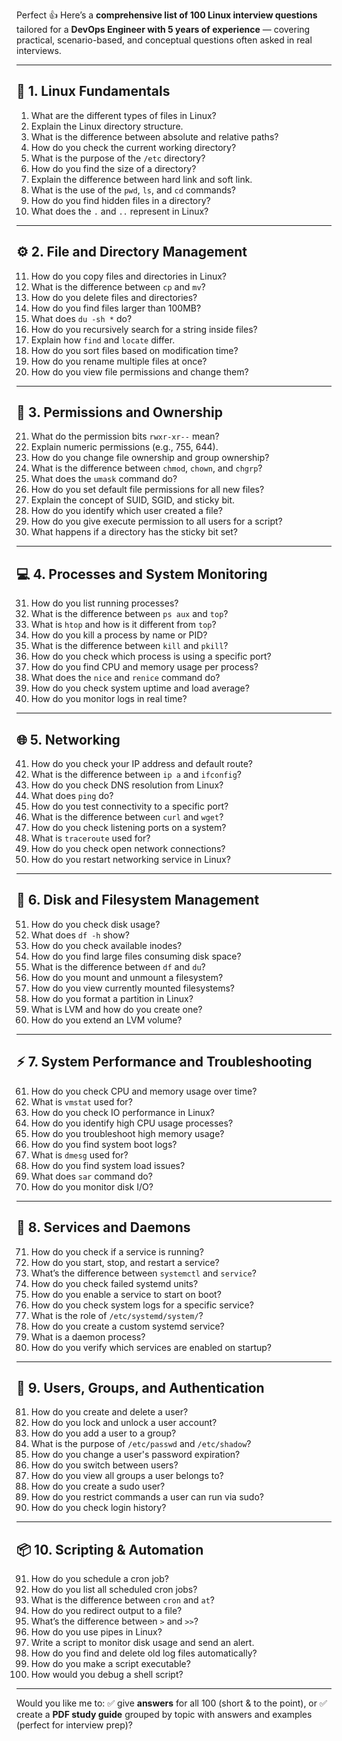 Perfect 👍 Here’s a **comprehensive list of 100 Linux interview questions** tailored for a **DevOps Engineer with 5 years of experience** — covering practical, scenario-based, and conceptual questions often asked in real interviews.

---

## 🧩 **1. Linux Fundamentals**

1. What are the different types of files in Linux?
2. Explain the Linux directory structure.
3. What is the difference between absolute and relative paths?
4. How do you check the current working directory?
5. What is the purpose of the `/etc` directory?
6. How do you find the size of a directory?
7. Explain the difference between hard link and soft link.
8. What is the use of the `pwd`, `ls`, and `cd` commands?
9. How do you find hidden files in a directory?
10. What does the `.` and `..` represent in Linux?

---

## ⚙️ **2. File and Directory Management**

11. How do you copy files and directories in Linux?
12. What is the difference between `cp` and `mv`?
13. How do you delete files and directories?
14. How do you find files larger than 100MB?
15. What does `du -sh *` do?
16. How do you recursively search for a string inside files?
17. Explain how `find` and `locate` differ.
18. How do you sort files based on modification time?
19. How do you rename multiple files at once?
20. How do you view file permissions and change them?

---

## 🔐 **3. Permissions and Ownership**

21. What do the permission bits `rwxr-xr--` mean?
22. Explain numeric permissions (e.g., 755, 644).
23. How do you change file ownership and group ownership?
24. What is the difference between `chmod`, `chown`, and `chgrp`?
25. What does the `umask` command do?
26. How do you set default file permissions for all new files?
27. Explain the concept of SUID, SGID, and sticky bit.
28. How do you identify which user created a file?
29. How do you give execute permission to all users for a script?
30. What happens if a directory has the sticky bit set?

---

## 💻 **4. Processes and System Monitoring**

31. How do you list running processes?
32. What is the difference between `ps aux` and `top`?
33. What is `htop` and how is it different from `top`?
34. How do you kill a process by name or PID?
35. What is the difference between `kill` and `pkill`?
36. How do you check which process is using a specific port?
37. How do you find CPU and memory usage per process?
38. What does the `nice` and `renice` command do?
39. How do you check system uptime and load average?
40. How do you monitor logs in real time?

---

## 🌐 **5. Networking**

41. How do you check your IP address and default route?
42. What is the difference between `ip a` and `ifconfig`?
43. How do you check DNS resolution from Linux?
44. What does `ping` do?
45. How do you test connectivity to a specific port?
46. What is the difference between `curl` and `wget`?
47. How do you check listening ports on a system?
48. What is `traceroute` used for?
49. How do you check open network connections?
50. How do you restart networking service in Linux?

---

## 🧮 **6. Disk and Filesystem Management**

51. How do you check disk usage?
52. What does `df -h` show?
53. How do you check available inodes?
54. How do you find large files consuming disk space?
55. What is the difference between `df` and `du`?
56. How do you mount and unmount a filesystem?
57. How do you view currently mounted filesystems?
58. How do you format a partition in Linux?
59. What is LVM and how do you create one?
60. How do you extend an LVM volume?

---

## ⚡ **7. System Performance and Troubleshooting**

61. How do you check CPU and memory usage over time?
62. What is `vmstat` used for?
63. How do you check IO performance in Linux?
64. How do you identify high CPU usage processes?
65. How do you troubleshoot high memory usage?
66. How do you find system boot logs?
67. What is `dmesg` used for?
68. How do you find system load issues?
69. What does `sar` command do?
70. How do you monitor disk I/O?

---

## 🔁 **8. Services and Daemons**

71. How do you check if a service is running?
72. How do you start, stop, and restart a service?
73. What’s the difference between `systemctl` and `service`?
74. How do you check failed systemd units?
75. How do you enable a service to start on boot?
76. How do you check system logs for a specific service?
77. What is the role of `/etc/systemd/system/`?
78. How do you create a custom systemd service?
79. What is a daemon process?
80. How do you verify which services are enabled on startup?

---

## 🧰 **9. Users, Groups, and Authentication**

81. How do you create and delete a user?
82. How do you lock and unlock a user account?
83. How do you add a user to a group?
84. What is the purpose of `/etc/passwd` and `/etc/shadow`?
85. How do you change a user's password expiration?
86. How do you switch between users?
87. How do you view all groups a user belongs to?
88. How do you create a sudo user?
89. How do you restrict commands a user can run via sudo?
90. How do you check login history?

---

## 📦 **10. Scripting & Automation**

91. How do you schedule a cron job?
92. How do you list all scheduled cron jobs?
93. What is the difference between `cron` and `at`?
94. How do you redirect output to a file?
95. What’s the difference between `>` and `>>`?
96. How do you use pipes in Linux?
97. Write a script to monitor disk usage and send an alert.
98. How do you find and delete old log files automatically?
99. How do you make a script executable?
100. How would you debug a shell script?

---

Would you like me to:
✅ give **answers** for all 100 (short & to the point),
or
✅ create a **PDF study guide** grouped by topic with answers and examples (perfect for interview prep)?

